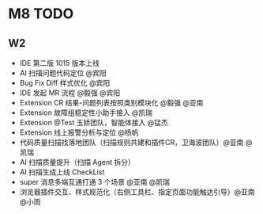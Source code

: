 # M8 TODO

## W2

* IDE 第二版 1015 版本上线
* AI 扫描问题代码定位 @宾阳
* Bug Fix Diff 样式优化 @宾阳
* IDE 发起 MR 流程 @毅强 @宾阳
* Extension CR 结果-问题列表按照类别模块化 @毅强 @亚南
* Extension 故障组稳定性小助手接入 @凯瑞
* Extension @Test 玉娇团队，智能体接入 @锰杰 
* Extension 线上报警分析与定位 @杨帆
* 代码质量扫描找落地团队（扫描规则共建和插件CR，卫海波团队）@亚南 @凯瑞
* AI 扫描质量提升（扫描 Agent 拆分）
* AI 扫描生成上线 CheckList
* super 消息多端互通打通 3 个场景 @亚南 @凯瑞
* 浏览器插件交互、样式规范化（右侧工具栏、指定页面功能触达引导）@亚南 @小雨